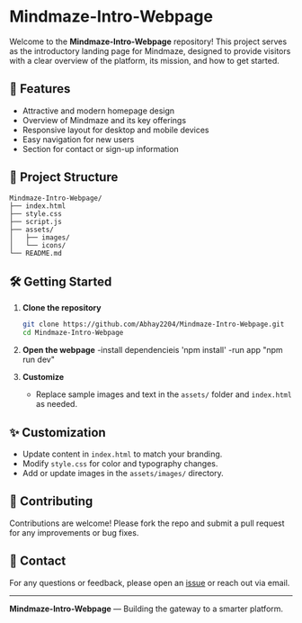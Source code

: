 # Mindmaze-Intro-Webpage

Welcome to the **Mindmaze-Intro-Webpage** repository! This project serves as the introductory landing page for Mindmaze, designed to provide visitors with a clear overview of the platform, its mission, and how to get started.

## 🚀 Features

- Attractive and modern homepage design
- Overview of Mindmaze and its key offerings
- Responsive layout for desktop and mobile devices
- Easy navigation for new users
- Section for contact or sign-up information

## 📂 Project Structure

```
Mindmaze-Intro-Webpage/
├── index.html
├── style.css
├── script.js
├── assets/
│   ├── images/
│   └── icons/
└── README.md
```

## 🛠️ Getting Started

1. **Clone the repository**
   ```bash
   git clone https://github.com/Abhay2204/Mindmaze-Intro-Webpage.git
   cd Mindmaze-Intro-Webpage
   ```

2. **Open the webpage**
   -install dependencieis 'npm install'
   -run app "npm run dev"
  
     

4. **Customize**
   - Replace sample images and text in the `assets/` folder and `index.html` as needed.

## ✨ Customization

- Update content in `index.html` to match your branding.
- Modify `style.css` for color and typography changes.
- Add or update images in the `assets/images/` directory.

## 🤝 Contributing

Contributions are welcome! Please fork the repo and submit a pull request for any improvements or bug fixes.

## 📧 Contact

For any questions or feedback, please open an [issue](https://github.com/Abhay2204/Mindmaze-Intro-Webpage/issues) or reach out via email.

---

**Mindmaze-Intro-Webpage** — Building the gateway to a smarter platform.
